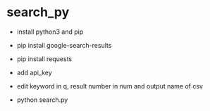 # search_py

* install python3 and pip

* pip install google-search-results

* pip install requests

* add api_key

* edit keyword in q, result number in num and output name of csv

* python search.py

